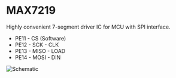 # MAX7219

Highly convenient 7-segment driver IC for MCU with SPI interface.
* PE11 - CS (Software)
* PE12 - SCK - CLK
* PE13 - MISO - LOAD
* PE14 - MOSI - DIN

![Schematic](https://bitbucket.org/thzvm/stm32f4_max7219/downloads/Schematic.png)
